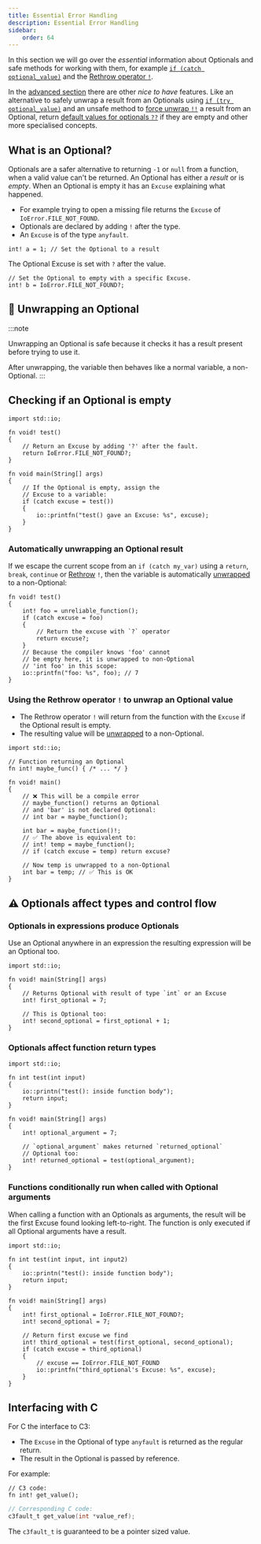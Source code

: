 ```yaml
---
title: Essential Error Handling
description: Essential Error Handling
sidebar:
    order: 64
---
```


In this section we will go over the *essential* information about Optionals and safe methods for working with them, for example 
 [`if (catch optional_value)`](#checking-if-an-optional-is-empty) 
 and the [Rethrow operator `!`](#using-the-rethrow-operator--to-unwrap-an-optional-value).

In the [advanced section](/language-common/optionals-advanced/) there are other *nice to have* features. 
Like an alternative to safely unwrap a result from an Optionals using 
[`if (try optional_value)`](/language-common/optionals-advanced/#run-code-if-the-optional-has-a-result) 
and an unsafe method to [force unwrap `!!`](/language-common/optionals-advanced/#force-unwrapping-expressions) 
a result from an Optional, return [default values for optionals `??`](/language-common/optionals-advanced/#return-a-default-value-if-optional-is-empty) if they are empty and other more specialised concepts.

## What is an Optional? 

Optionals are a safer alternative to returning `-1` or `null` from 
a function, when a valid value can't be returned. An Optional 
has either a *result* or is *empty*. When an Optional 
is empty it has an `Excuse` explaining what happened. 

- For example trying to open a missing file returns the `Excuse` of `IoError.FILE_NOT_FOUND`.
- Optionals are declared by adding `!` after the type.
- An `Excuse` is of the type `anyfault`.
```c3
int! a = 1; // Set the Optional to a result
```
The Optional Excuse is set with `?` after the value.
```c3
// Set the Optional to empty with a specific Excuse.
int! b = IoError.FILE_NOT_FOUND?; 
```

## 🎁 Unwrapping an Optional
:::note

Unwrapping an Optional is safe because it checks it has a 
result present before trying to use it.

After unwrapping, the variable then behaves like a normal variable, a non-Optional.
:::

## Checking if an Optional is empty 

```c3
import std::io;

fn void! test()
{
    // Return an Excuse by adding '?' after the fault.
    return IoError.FILE_NOT_FOUND?; 
}

fn void main(String[] args)
{
    // If the Optional is empty, assign the
    // Excuse to a variable: 
    if (catch excuse = test())
    {
        io::printfn("test() gave an Excuse: %s", excuse);
    }
}
```

### Automatically unwrapping an Optional result

If we escape the current scope from an `if (catch my_var)` using a `return`, `break`, `continue` 
or [Rethrow](#using-the-rethrow-operator--to-unwrap-an-optional-value) `!`,
then the variable is automatically [unwrapped](#-unwrapping-an-optional) to a non-Optional:
```c3
fn void! test() 
{
    int! foo = unreliable_function();
    if (catch excuse = foo) 
    {
        // Return the excuse with `?` operator
        return excuse?;
    }
    // Because the compiler knows 'foo' cannot
    // be empty here, it is unwrapped to non-Optional
    // 'int foo' in this scope:
    io::printfn("foo: %s", foo); // 7
}
```
### Using the Rethrow operator `!` to unwrap an Optional value

- The Rethrow operator `!` will return from the function with the `Excuse` if the Optional result is empty.
- The resulting value will be [unwrapped](#-unwrapping-an-optional) to a non-Optional. 

```c3
import std::io;

// Function returning an Optional
fn int! maybe_func() { /* ... */ }

fn void! main() 
{
    // ❌ This will be a compile error
    // maybe_function() returns an Optional
    // and 'bar' is not declared Optional:
    // int bar = maybe_function();
    
    int bar = maybe_function()!; 
    // ✅ The above is equivalent to:    
    // int! temp = maybe_function();
    // if (catch excuse = temp) return excuse?

    // Now temp is unwrapped to a non-Optional
    int bar = temp; // ✅ This is OK
}
```

## ⚠️ Optionals affect types and control flow

### Optionals in expressions produce Optionals
Use an Optional anywhere in an expression the resulting
expression will be an Optional too.
```c3
import std::io;

fn void! main(String[] args)
{
    // Returns Optional with result of type `int` or an Excuse
    int! first_optional = 7;

    // This is Optional too:
    int! second_optional = first_optional + 1;
}
```

### Optionals affect function return types

```c3
import std::io;

fn int test(int input) 
{
    io::printn("test(): inside function body");
    return input;
}

fn void! main(String[] args)
{
    int! optional_argument = 7;

    // `optional_argument` makes returned `returned_optional` 
    // Optional too: 
    int! returned_optional = test(optional_argument);
}
```

### Functions conditionally run when called with Optional arguments

When calling a function with an Optionals as arguments, 
the result will be the first Excuse found looking left-to-right. 
The function is only executed if all Optional arguments
have a result.

```c3
import std::io;

fn int test(int input, int input2) 
{
    io::printn("test(): inside function body");
    return input;
}

fn void! main(String[] args)
{
    int! first_optional = IoError.FILE_NOT_FOUND?;
    int! second_optional = 7;

    // Return first excuse we find
    int! third_optional = test(first_optional, second_optional);
    if (catch excuse = third_optional) 
    {
        // excuse == IoError.FILE_NOT_FOUND
        io::printfn("third_optional's Excuse: %s", excuse); 
    }
}
```

## Interfacing with C

For C the interface to C3:
- The `Excuse` in the Optional of type `anyfault` is returned as the regular return.
- The result in the Optional is passed by reference.

For example:


```c3
// C3 code:
fn int! get_value();
```

```c
// Corresponding C code:
c3fault_t get_value(int *value_ref);
```
The `c3fault_t` is guaranteed to be a pointer sized value.
